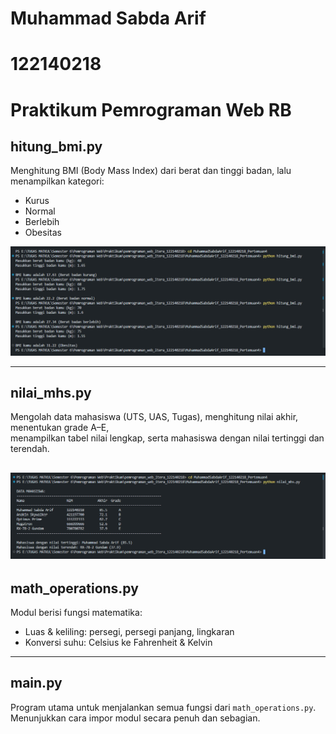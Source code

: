 # Muhammad Sabda Arif
# 122140218
# Praktikum Pemrograman Web RB

## hitung_bmi.py
Menghitung BMI (Body Mass Index) dari berat dan tinggi badan, lalu menampilkan kategori:  
- Kurus  
- Normal  
- Berlebih  
- Obesitas

![Screenshot Hitung BMI](./images/hitungbmi.png)

---

## nilai_mhs.py
Mengolah data mahasiswa (UTS, UAS, Tugas), menghitung nilai akhir, menentukan grade A–E,  
menampilkan tabel nilai lengkap, serta mahasiswa dengan nilai tertinggi dan terendah.

![Screenshot Nilai Mahasiswa](./images/nilaimhs.png)
---

## math_operations.py
Modul berisi fungsi matematika:
- Luas & keliling: persegi, persegi panjang, lingkaran
- Konversi suhu: Celsius ke Fahrenheit & Kelvin

---

## main.py
Program utama untuk menjalankan semua fungsi dari `math_operations.py`.  
Menunjukkan cara impor modul secara penuh dan sebagian.
